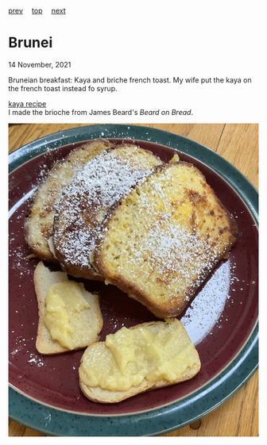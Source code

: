 [prev](brazil.md)&emsp;
[top](../index.md)&emsp;
[next](bulgaria.md)
# Brunei
14 November, 2021


Bruneian breakfast: Kaya and briche french toast. My wife put the kaya
on the french toast instead fo syrup.

[kaya recipe](https://rhubarbfool.co.uk/2012/09/28/brunei-breakfast-and-best-brioche-recipe/)<br>
I made the brioche from James Beard's _Beard on Bread_.

![french toast](images/brunei.jpeg)